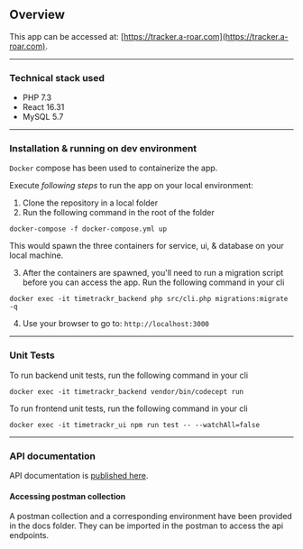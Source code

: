 ## Overview

This app can be accessed at: [https://tracker.a-roar.com](https://tracker.a-roar.com).

---

### Technical stack used

* PHP 7.3
* React 16.31
* MySQL 5.7

---

### Installation & running on dev environment

`Docker` compose has been used to containerize the app. 

Execute *following steps* to run the app on your local environment:
1. Clone the repository in a local folder
2. Run the following command in the root of the folder

```
docker-compose -f docker-compose.yml up
```

This would spawn the three containers for service, ui, & database on your local machine.

3. After the containers are spawned, you'll need to run a migration script before you can access the app.
Run the following command in your cli

```
docker exec -it timetrackr_backend php src/cli.php migrations:migrate -q
```

4. Use your browser to go to: `http://localhost:3000`

---

### Unit Tests

To run backend unit tests, run the following command in your cli

```
docker exec -it timetrackr_backend vendor/bin/codecept run
```

To run frontend unit tests, run the following command in your cli

```
docker exec -it timetrackr_ui npm run test -- --watchAll=false
```

---


### API documentation

API documentation is  [published here](https://documenter.getpostman.com/view/42374/TVRg6pLH).



#### Accessing postman collection

A postman collection and a corresponding environment have been provided in the docs folder. They can be imported in the postman to access the api endpoints.
